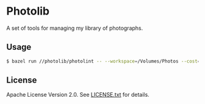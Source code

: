 # Photolib

A set of tools for managing my library of photographs.

## Usage

```sh
$ bazel run //photolib/photolint -- --workspace=/Volumes/Photos --cost=10
```

## License

Apache License Version 2.0. See [LICENSE.txt](LICENSE.txt) for details.
